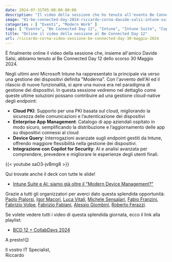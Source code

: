 ```yaml
---
date: 2024-07-31T05:00:00-00:00
description: "Il video della sessione che ho tenuto all'evento Be Connected Day del 30 Maggio 2024."
image: "01-be-connected-day-2024-riccardo-corna-davide-salsi-intune-suite-ai-copilot.jpg"
categories : [ "Eventi", "Modern Work" ]
tags: [ "Evento", "Be Connected Day 12", "Intune", "Intune Suite", "Copilot for Security", "Video" ]
title: "Online il video della sessione al Be Connected Day 12"
url: /riccardo-corna-video-sessione-be-connected-day-30-maggio-2024
---
```

È finalmente online il video della sessione che, insieme all'amico Davide Salsi, abbiamo tenuto al Be Connected Day 12 dello scorso 30 Maggio 2024.

Negli ultimi anni Microsoft Intune ha rappresentato la principale via verso una gestione dei dispositivi definita "Moderna". Con l'avvento dell'AI ed il rilascio di nuove funzionalità, si apre una nuova era nel paradigma di gestione dei dispositivi.​
In questa sessione vedremo nel dettaglio come queste ultime soluzioni possano contribuire ad una gestione cloud-native degli endpoint:​
- **Cloud PKI**: Supporto per una PKI basata sul cloud, migliorando la sicurezza delle comunicazioni e l’autenticazione dei dispositivi
- **Enterprise App Management**: Catalogo di app aziendali ospitato in modo sicuro, semplificando la distribuzione e l’aggiornamento delle app su dispositivi connessi al cloud
- **Device Query**: Interrogazioni avanzate sugli endpoint gestiti da Intune, offrendo maggiore flessibilità nella gestione dei dispositivi.
- **Integrazione con Copilot for Security**: AI e analisi avanzata per comprendere, prevedere e migliorare le esperienze degli utenti finali.​

{{< youtube saO3-jvBmg8 >}}

Qui trovate anche il deck con tutte le slide!
- [Intune Suite e AI: siamo già oltre il "Modern Device Management?"](https://api.runevents.net/api/assets/download/SessionMaterialFile/c1f306a2-8c5e-4819-b2aa-07708cb9cc45/Corna-Salsi%20%20-%20Intune%20Suite%20e%20AI%20v2.pdf)

Grazie a tutti gli organizzatori per averci dato questa splendida opportunità: [Paolo Pialorsi](https://www.linkedin.com/in/paolopialorsi/?lipi=urn%3Ali%3Apage%3Ad_flagship3_detail_base%3BZxKYi5RZSwKOo95gF7du5w%3D%3D), [Igor Macori](https://www.linkedin.com/in/igormacori/?lipi=urn%3Ali%3Apage%3Ad_flagship3_detail_base%3BZxKYi5RZSwKOo95gF7du5w%3D%3D), [Luca Vitali](https://www.linkedin.com/in/lucavitali/?lipi=urn%3Ali%3Apage%3Ad_flagship3_detail_base%3BZxKYi5RZSwKOo95gF7du5w%3D%3D), [Michele Sensalari](https://www.linkedin.com/in/michele-sensalari-4988b7/?lipi=urn%3Ali%3Apage%3Ad_flagship3_detail_base%3BZxKYi5RZSwKOo95gF7du5w%3D%3D), [Fabio Franzini](https://www.linkedin.com/in/fabiofranzini/?lipi=urn%3Ali%3Apage%3Ad_flagship3_detail_base%3BZxKYi5RZSwKOo95gF7du5w%3D%3D), [Fabrizio Volpe](https://www.linkedin.com/in/fabriziov/?lipi=urn%3Ali%3Apage%3Ad_flagship3_detail_base%3BZxKYi5RZSwKOo95gF7du5w%3D%3D), [Fabrizio Fabiani](https://www.linkedin.com/in/fabriziofabiani/?lipi=urn%3Ali%3Apage%3Ad_flagship3_detail_base%3BZxKYi5RZSwKOo95gF7du5w%3D%3D), [Alessio Giombini](https://www.linkedin.com/in/alessiogiombini/?lipi=urn%3Ali%3Apage%3Ad_flagship3_detail_base%3BZxKYi5RZSwKOo95gF7du5w%3D%3D), [Roberto Ferazzi](https://www.linkedin.com/in/robertoferazzi/?lipi=urn%3Ali%3Apage%3Ad_flagship3_detail_base%3BZxKYi5RZSwKOo95gF7du5w%3D%3D). 

Se volete vedere tutti i video di questa splendida giornata, ecco il link alla playlist:
- [BCD 12 + CollabDays 2024](https://www.youtube.com/playlist?list=PLMQqjlslj4Qw7bsvG0GwmVpOvV-rDSAcO)

A presto!😉

Il vostro IT Specialist,  
Riccardo